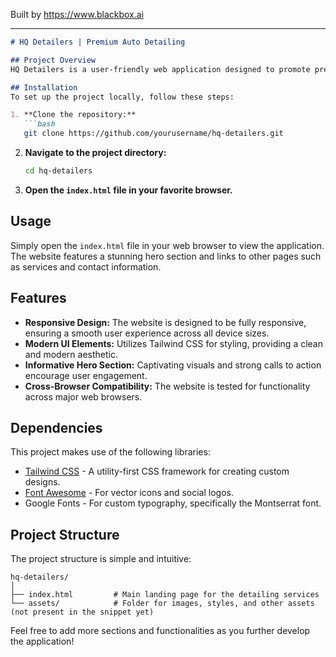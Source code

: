 
Built by https://www.blackbox.ai

---

```markdown
# HQ Detailers | Premium Auto Detailing

## Project Overview
HQ Detailers is a user-friendly web application designed to promote premium auto detailing services. The application showcases detailed information about services offered, including a visually appealing hero section that grabs the attention of potential customers. It is styled using Tailwind CSS and incorporates modern web design and responsive elements to enhance user experience. 

## Installation
To set up the project locally, follow these steps:

1. **Clone the repository:**
   ```bash
   git clone https://github.com/yourusername/hq-detailers.git
   ```
   
2. **Navigate to the project directory:**
   ```bash
   cd hq-detailers
   ```

3. **Open the `index.html` file in your favorite browser.**

## Usage
Simply open the `index.html` file in your web browser to view the application. The website features a stunning hero section and links to other pages such as services and contact information.

## Features
- **Responsive Design:** The website is designed to be fully responsive, ensuring a smooth user experience across all device sizes.
- **Modern UI Elements:** Utilizes Tailwind CSS for styling, providing a clean and modern aesthetic.
- **Informative Hero Section:** Captivating visuals and strong calls to action encourage user engagement.
- **Cross-Browser Compatibility:** The website is tested for functionality across major web browsers.

## Dependencies
This project makes use of the following libraries:
- [Tailwind CSS](https://tailwindcss.com/) - A utility-first CSS framework for creating custom designs.
- [Font Awesome](https://fontawesome.com/) - For vector icons and social logos.
- Google Fonts - For custom typography, specifically the Montserrat font.

## Project Structure
The project structure is simple and intuitive:

```
hq-detailers/
│
├── index.html         # Main landing page for the detailing services
└── assets/            # Folder for images, styles, and other assets (not present in the snippet yet)
```

Feel free to add more sections and functionalities as you further develop the application!
```
